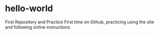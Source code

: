 # hello-world
First Repository and Practice
First time on Github, practicing using the site and following online instructions
